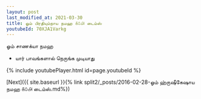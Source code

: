 ```yaml
---
layout: post
last_modified_at: 2021-03-30
title: ஓம் பிரதியும்நாய நமஹ ௧௦௮ டைம்ஸ்
youtubeId: 70XJA1Varkg
---
```

 
 
 ஓம் சாணக்யா நமஹ  
 
 -  யார் பாவங்களால் நெருங்க முடியாது 
 
  
 
  
 
 
 
 
 
 


{% include youtubePlayer.html id=page.youtubeId %}
 
[Next]({{ site.baseurl }}{% link  split2/_posts/2016-02-28-ஓம் ஹ்ருஷீகேஷாய நமஹ ௧௦௮ டைம்ஸ்.md%})
 
